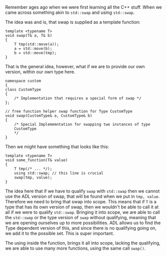 Remember ages ago when we were first learning all the C++ stuff. 
When we came across something akin to `std::swap` and using `std::swap`. 

The idea was and is, that swap is supplied as a template function: 
```
template <typename T> 
void swap(T& a, T& b)
{ 
	T tmp(std::move(a));
	a = std::move(b);
	b = std::move(tmp);
}
```
That is the general idea, however, what if we are to provide our own version, within our own type here. 

```
namespace custom 
{ 
class CustomType
{ 
	/* Implementation that requires a special form of swap */
};

// free function helper swap function for Type CustomType
void swap(CustomType& a, CustomType& b)
{ 
	/* Special Implememntation for swapping two instances of type 
	CustomType
	*/
}
```

Then we might have something that looks like this: 
```
template <typename T> 
void some_function(T& value)
{ 
	T tmp(/* ... */); 
	using std::swap; // this line is crucial
	swap(tmp, value);
}
```

The idea here that if we have to qualify `swap` with `std::swap` then we cannot use the ADL version of swap, that will be found when we put in `tmp, value`. Therefore we need to bring that swap into scope. This means that if `T` is a type that has its own version of swap, then we wouldn't be able to call it at all if we were to qualify `std::swap`. 
Bringing it into scope, we are able to call the `std::swap` or the type version of `swap` without qualifying, meaning that we are opening ourselves up to more possibilities. 
ADL allows us to find the Type dependent version of this, and since there is no qualifying going on, we add it to the possible set. 
This is super important. 

The using inside the function, brings it all into scope, lacking the qualifying, we are able to use many more functions, using the same call `swap()`. 
